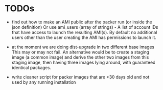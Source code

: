 TODOs
==

* find out how to make an AMI public after the packer run (or inside the json definition)
Or use ami_users (array of strings) - A list of account IDs that have access to launch the resulting AMI(s). By default no additional users other than the user creating the AMI has permissions to launch it.


* at the moment we are doing dist-upgrade in two different base images
This may or may not fail.
An alternative would be to create a staging image (a common image) and derive the other two images from this staging image, then having three images lying around, with guaranteed identical packages.

* write cleaner script for packer images that are >30 days old and not used by any running installation

